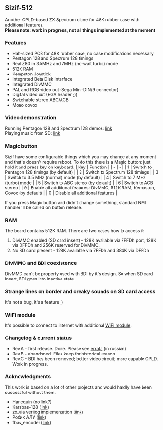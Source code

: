 ﻿ ## Sizif-512

Another CPLD-based ZX Spectrum clone for 48K rubber case with additional features.  
**Please note: work in progress, not all things implemented at the moment**

### Features
* Half-sized PCB for 48K rubber case, no case modifications necessary
* Pentagon 128 and Spectrum 128 timings
* Real Z80 in 3.5MHz and 7MHz (no-wait turbo) mode
* 512K RAM
* Kempston Joystick
* Integrated Beta Disk Interface
* Integrated DivMMC
* PAL and RGB video out (Sega Mini-DIN/9 connector)
* Digital video out (EGA header ;))
* Switchable stereo ABC/ACB
* Mono covox

### Video demonstration
Running Pentagon 128 and Spectrum 128 demos: [link](https://www.youtube.com/watch?v=_RoLKcfJSTY)  
Playing music from SD: [link](https://www.youtube.com/watch?v=TmikKD3yqOU)

### Magic button
Sizif have some configurable things which you may change at any moment and that's doesn't require reboot.
To do this there is a Magic button: just hold it and press key on keyboard:
| Key | Function |
| - | - |
| 1 | Switch to Pentagon 128 timings (by default) |
| 2 | Switch to Spectrum 128 timings |
| 3 | Switch to 3.5 MHz (normal) mode (by default) |
| 4 | Switch to 7 MHz (turbo) mode |
| 5 | Switch to ABC stereo (by default) |
| 6 | Switch to ACB stereo |
| 9 | Enable all additional features: DivMMC, 512K RAM, Kempston, Covox (by default) |
| 0 | Disable all additional features |

If you press Magic button and didn't change something, standard NMI handler 'll be called on button release.

### RAM
The board contains 512K RAM. There are two cases how to access it:
1. DivMMC enabled (SD card insert) - 128K available via 7FFDh port, 128K via DFFDh and 256K reserved for DivMMC.
2. No SD card present - 128K available via 7FFDh and 384K via DFFDh

### DivMMC and BDI coexistence
DivMMC can't be property used with BDI by it's design. So when SD card insert, BDI goes into inactive state.

### Strange lines on border and creaky sounds on SD card access
It's not a bug, it's a feature ;)

### WiFi module
It's possible to connect to internet with additional [WiFi module](https://github.com/UzixLS/zx-sizif-512-wifi).

### Changelog & current status
* Rev.A - first release. Done. Please see [errata](pcb/rev.A/ERRATA.ru.txt) (in russian)
* Rev.B - abandoned. Files keep for historical reason.
* Rev.C - BDI has been removed; better video circuit; more capable CPLD. Work in progress.

### Acknowledgments
This work is based on a lot of other projects and would hardly have been successful without them.
* Harlequin (no link?)
* Karabas-128 ([link](https://github.com/andykarpov/karabas-128))
* zx_ula verilog implementation ([link](https://opencores.org/projects/zx_ula))
* Робик АЛУ ([link](https://zx-pk.ru/threads/19862-robik-alu-modul-rasshireniya.html))
* fbas_encoder ([link](https://opencores.org/projects/fbas_encoder))

